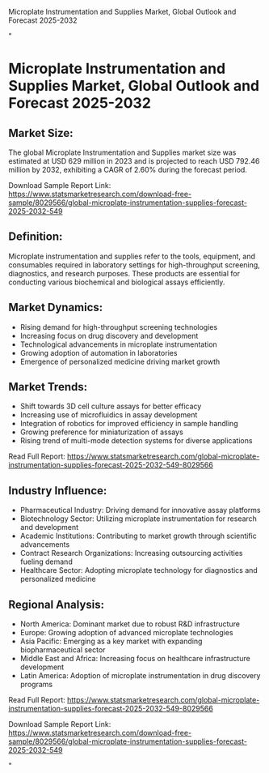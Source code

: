 Microplate Instrumentation and Supplies Market, Global Outlook and Forecast 2025-2032

"<!DOCTYPE html>
<html>
<head>
	<title>Microplate Instrumentation and Supplies Market, Global Outlook and Forecast 2025-2032</title>
</head>
<body>

<h1>Microplate Instrumentation and Supplies Market, Global Outlook and Forecast 2025-2032</h1>

<h2>Market Size:</h2>
<p>The global Microplate Instrumentation and Supplies market size was estimated at USD 629 million in 2023 and is projected to reach USD 792.46 million by 2032, exhibiting a CAGR of 2.60% during the forecast period.</p>
<p>Download Sample Report Link: <a href='https://www.statsmarketresearch.com/download-free-sample/8029566/global-microplate-instrumentation-supplies-forecast-2025-2032-549'>https://www.statsmarketresearch.com/download-free-sample/8029566/global-microplate-instrumentation-supplies-forecast-2025-2032-549</a></p>

<h2>Definition:</h2>
<p>Microplate instrumentation and supplies refer to the tools, equipment, and consumables required in laboratory settings for high-throughput screening, diagnostics, and research purposes. These products are essential for conducting various biochemical and biological assays efficiently.</p>

<h2>Market Dynamics:</h2>
<ul>
	<li>Rising demand for high-throughput screening technologies</li>
    <li>Increasing focus on drug discovery and development</li>
    <li>Technological advancements in microplate instrumentation</li>
    <li>Growing adoption of automation in laboratories</li>
    <li>Emergence of personalized medicine driving market growth</li>
</ul>

<h2>Market Trends:</h2>
<ul>
	<li>Shift towards 3D cell culture assays for better efficacy</li>
	<li>Increasing use of microfluidics in assay development</li>
    <li>Integration of robotics for improved efficiency in sample handling</li>
    <li>Growing preference for miniaturization of assays</li>
    <li>Rising trend of multi-mode detection systems for diverse applications</li>
</ul>
<p>Read Full Report: <a href='https://www.statsmarketresearch.com/global-microplate-instrumentation-supplies-forecast-2025-2032-549-8029566'>https://www.statsmarketresearch.com/global-microplate-instrumentation-supplies-forecast-2025-2032-549-8029566</a></p>

<h2>Industry Influence:</h2>
<ul>
	<li>Pharmaceutical Industry: Driving demand for innovative assay platforms</li>
    <li>Biotechnology Sector: Utilizing microplate instrumentation for research and development</li>
    <li>Academic Institutions: Contributing to market growth through scientific advancements</li>
    <li>Contract Research Organizations: Increasing outsourcing activities fueling demand</li>
    <li>Healthcare Sector: Adopting microplate technology for diagnostics and personalized medicine</li>
</ul>

<h2>Regional Analysis:</h2>
<ul>
	<li>North America: Dominant market due to robust R&D infrastructure</li>
    <li>Europe: Growing adoption of advanced microplate technologies</li>
    <li>Asia Pacific: Emerging as a key market with expanding biopharmaceutical sector</li>
    <li>Middle East and Africa: Increasing focus on healthcare infrastructure development</li>
    <li>Latin America: Adoption of microplate instrumentation in drug discovery programs</li>
</ul>
<p>Read Full Report: <a href='https://www.statsmarketresearch.com/global-microplate-instrumentation-supplies-forecast-2025-2032-549-8029566'>https://www.statsmarketresearch.com/global-microplate-instrumentation-supplies-forecast-2025-2032-549-8029566</a></p>

<p>Download Sample Report Link: <a href='https://www.statsmarketresearch.com/download-free-sample/8029566/global-microplate-instrumentation-supplies-forecast-2025-2032-549'>https://www.statsmarketresearch.com/download-free-sample/8029566/global-microplate-instrumentation-supplies-forecast-2025-2032-549</a></p>

</body>
</html>"
